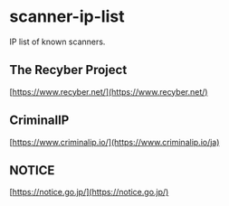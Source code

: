 # scanner-ip-list
IP list of known scanners.

## The Recyber Project
[https://www.recyber.net/](https://www.recyber.net/)

## CriminalIP
[https://www.criminalip.io/](https://www.criminalip.io/ja)

## NOTICE
[https://notice.go.jp/](https://notice.go.jp/)

